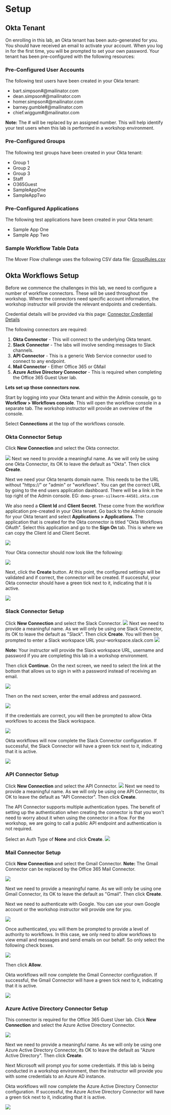 ﻿# Setup
## Okta Tenant

On enrolling in this lab, an Okta tenant has been auto-generated for you. You should have received an email to activate your account. When you log in for the first time, you will be prompted to set your own password.
Your tenant has been pre-configured with the following resources:

### Pre-Configured User Accounts
The following test users have been created in your Okta tenant:
 * bart.simpson#@mailinator.com
 * dean.simpson#@mailinator.com
 * homer.simpson#@mailinator.com
 * barney.gumble#@mailinator.com
 * chief.wiggum#@mailinator.com

**Note:**  The # will be replaced by an assigned number. This will help identify your test users when this lab is performed in a workshop environment.

### Pre-Configured Groups
The following test groups have been created in your Okta tenant:
-   Group 1
-   Group 2
-   Group 3
-   Staff
-   O365Guest
-   SampleAppOne
-   SampleAppTwo

### Pre-Configured Applications
The following test applications have been created in your Okta tenant:
-   Sample App One
-   Sample App Two

### Sample Workflow Table Data
The Mover Flow challenge uses the following CSV data file:
[GroupRules.csv](https://github.com/iamse-blog/workflows-templates/blob/main/workflow-workshop/groupRules%20-%20groupRules.csv)

## Okta Workflows Setup
Before we commence the challenges in this lab, we need to configure a number of workflow connectors. These will be used throughout the workshop. Where the connectors need specific account information, the workshop instructor will provide the relevant endpoints and credentials. 

Credential details will be provided via this page: [Connector Credential Details](https://github.com/iamse-blog/workflows-templates/blob/main/workflow-workshop/readme.md)

The following connectors are required:
1. **Okta Connector** - This will connect to the underlying Okta tenant.
2. **Slack Connector** - The labs will involve sending messages to Slack channels.
3. **API Connector** - This is a generic Web Service connector used to connect to any endpoint.
4. **Mail Connector** - Either Office 365 or GMail
5. **Azure Active Directory Connector** - This is required when completing the Office 365 Guest User lab.

**Lets set up those connectors now.**

Start by logging into your Okta tenant and within the Admin console, go to **Workflow > Workflows console**. This will open the workflow console in a separate tab. The workshop instructor will provide an overview of the console.

Select **Connections** at the top of the workflows console.

### Okta Connector Setup
Click **New Connection** and select the Okta connector.

![](https://github.com/iamse-blog/wic1-workshop/blob/main/images/002/image1.png?raw=true")
Next we need to provide a meaningful name. As we will only be using one Okta Connector, its OK to leave the default as "Okta".
Then click **Create**.

Next we need your Okta tenants domain name. This needs to be the URL without "https://" or "admin" or "workflows". You can get the correct URL by going to the end users application dashboard. There will be a link in the top right of the Admin console.
EG: 
`demo-green-silkworm-44581.okta.com`

We also need a **Client Id** and **Client Secret**. These come from the workflow application pre-created in your Okta tenant. Go back to the Admin console for your Okta tenant and select **Applications > Applications**. The application that is created for the Okta connector is titled "Okta Workflows OAuth". Select this application and go to the **Sign On** tab. This is where we can copy the Client Id and Client Secret.

![](https://github.com/iamse-blog/wic1-workshop/blob/main/images/002/image2.png?raw=true")

Your Okta connector should now look like the following:

![](https://github.com/iamse-blog/wic1-workshop/blob/main/images/002/image3.png?raw=true")

Next, click the **Create** button. At this point, the configured settings will be validated and if correct, the connector will be created. If successful, your Okta connector should have a green tick next to it, indicating that it is active.

![](https://github.com/iamse-blog/wic1-workshop/blob/main/images/002/image4.png?raw=true")

### Slack Connector Setup
Click **New Connection** and select the Slack Connector.
![](https://github.com/iamse-blog/wic1-workshop/blob/main/images/002/image5.png?raw=true")
Next we need to provide a meaningful name. As we will only be using one Slack Connector, its OK to leave the default as "Slack".
Then click **Create**.
You will then be prompted to enter a Slack workspace URL your-workspace.slack.com
![](https://github.com/iamse-blog/wic1-workshop/blob/main/images/002/image6.png?raw=true")

**Note:** Your instructor will provide the Slack workspace URL, username and password if you are completing this lab in a workshop environment.

Then click **Continue**.
On the next screen, we need to select the link at the bottom that allows us to sign in with a password instead of receiving an email.

![](https://github.com/iamse-blog/wic1-workshop/blob/main/images/002/image7.png?raw=true")

Then on the next screen, enter the email address and password.

![](https://github.com/iamse-blog/wic1-workshop/blob/main/images/002/image8.png?raw=true")

If the credentials are correct, you will then be prompted to allow Okta workflows to access the Slack workspace.

![](https://github.com/iamse-blog/wic1-workshop/blob/main/images/002/image9.png?raw=true")

Okta workflows will now complete the Slack Connector configuration. If successful, the Slack Connector will have a green tick next to it, indicating that it is active.

![](https://github.com/iamse-blog/wic1-workshop/blob/main/images/002/image10.png?raw=true")

### API Connector Setup
Click **New Connection** and select the API Connector.
![](https://github.com/iamse-blog/wic1-workshop/blob/main/images/002/image11.png?raw=true")
Next we need to provide a meaningful name. As we will only be using one API Connector, its OK to leave the default as "API Connector". Then click **Create**.

The API Connector supports multiple authentication types. The benefit of setting up the authentication when creating the connector is that you won't need to worry about it when using the connector in a flow. For the workshop, we are going to call a public API endpoint and authentication is not required. 

Select an Auth Type of **None** and click **Create**.
![](https://github.com/iamse-blog/wic1-workshop/blob/main/images/002/image12.png?raw=true")

### Mail Connector Setup
Click **New Connection** and select the Gmail Connector.
**Note:** The Gmail Connector can be replaced by the Office 365 Mail Connector.

![](https://github.com/iamse-blog/wic1-workshop/blob/main/images/002/image13.png?raw=true")

Next we need to provide a meaningful name. As we will only be using one Gmail Connector, its OK to leave the default as "Gmail".
Then click **Create**.

Next we need to authenticate with Google. You can use your own Google account or the workshop instructor will provide one for you.

![](https://github.com/iamse-blog/wic1-workshop/blob/main/images/002/image14.png?raw=true")

Once authenticated, you will them be prompted to provide a level of authority to workflows. In this case, we only need to allow workflows to view email and messages and send emails on our behalf. So only select the following check boxes.

![](https://github.com/iamse-blog/wic1-workshop/blob/main/images/002/image15.png?raw=true")

Then click **Allow**.

Okta workflows will now complete the Gmail Connector configuration. If successful, the Gmail Connector will have a green tick next to it, indicating that it is active.

![](https://github.com/iamse-blog/wic1-workshop/blob/main/images/002/image16.png?raw=true")

### Azure Active Directory Connector Setup
This connector is required for the Office 365 Guest User lab.
Click **New Connection** and select the Azure Active Directory Connector.

![](https://github.com/iamse-blog/wic1-workshop/blob/main/images/002/image17.png?raw=true")

Next we need to provide a meaningful name. As we will only be using one Azure Active Directory Connector, its OK to leave the default as "Azure Active Directory".
Then click **Create**.

Next Microsoft will prompt you for some credentials. If this lab is being conducted in a workshop environment, then the instructor will provide you with some credentials to an Azure AD instance.

Okta workflows will now complete the Azure Active Directory Connector configuration. If successful, the Azure Active Directory Connector will have a green tick next to it, indicating that it is active.

![](https://github.com/iamse-blog/wic1-workshop/blob/main/images/002/image18.png?raw=true")
